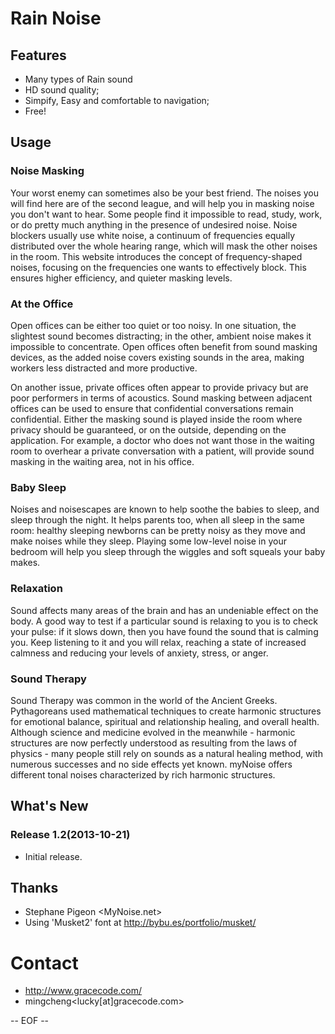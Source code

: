 # Rain Noise


## Features

* Many types of Rain sound
* HD sound quality;
* Simpify, Easy and comfortable to navigation;
* Free!


## Usage


### Noise Masking

Your worst enemy can sometimes also be your best friend. The noises you will find here are of the second league, and will help you in masking noise you don't want to hear. Some people find it impossible to read, study, work, or do pretty much anything in the presence of undesired noise. Noise blockers usually use white noise, a continuum of frequencies equally distributed over the whole hearing range, which will mask the other noises in the room. This website introduces the concept of frequency-shaped noises, focusing on the frequencies one wants to effectively block. This ensures higher efficiency, and quieter masking levels.


### At the Office

Open offices can be either too quiet or too noisy. In one situation, the slightest sound becomes distracting; in the other, ambient noise makes it impossible to concentrate. Open offices often benefit from sound masking devices, as the added noise covers existing sounds in the area, making workers less distracted and more productive.

On another issue, private offices often appear to provide privacy but are poor performers in terms of acoustics. Sound masking between adjacent offices can be used to ensure that confidential conversations remain confidential. Either the masking sound is played inside the room where privacy should be guaranteed, or on the outside, depending on the application. For example, a doctor who does not want those in the waiting room to overhear a private conversation with a patient, will provide sound masking in the waiting area, not in his office.


### Baby Sleep


Noises and noisescapes are known to help soothe the babies to sleep, and sleep through the night. It helps parents too, when all sleep in the same room: healthy sleeping newborns can be pretty noisy as they move and make noises while they sleep. Playing some low-level noise in your bedroom will help you sleep through the wiggles and soft squeals your baby makes.


### Relaxation

Sound affects many areas of the brain and has an undeniable effect on the body. A good way to test if a particular sound is relaxing to you is to check your pulse: if it slows down, then you have found the sound that is calming you. Keep listening to it and you will relax, reaching a state of increased calmness and reducing your levels of anxiety, stress, or anger.


### Sound Therapy

Sound Therapy was common in the world of the Ancient Greeks. Pythagoreans used mathematical techniques to create harmonic structures for emotional balance, spiritual and relationship healing, and overall health. Although science and medicine evolved in the meanwhile - harmonic structures are now perfectly understood as resulting from the laws of physics - many people still rely on sounds as a natural healing method, with numerous successes and no side effects yet known. myNoise offers different tonal noises characterized by rich harmonic structures.




## What's New

### Release 1.2(2013-10-21)

* Initial release.



## Thanks

* Stephane Pigeon <MyNoise.net>
* Using 'Musket2' font at http://bybu.es/portfolio/musket/



# Contact

* http://www.gracecode.com/
* mingcheng<lucky[at]gracecode.com>


-- EOF --


